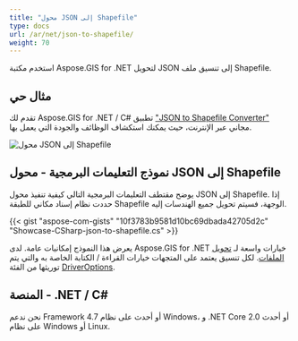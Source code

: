 ```yaml
---
title: "محول JSON إلى Shapefile"
type: docs
url: /ar/net/json-to-shapefile/
weight: 70
---
```


استخدم مكتبة Aspose.GIS for .NET لتحويل JSON إلى تنسيق ملف Shapefile.

## **مثال حي**

تقدم لك Aspose.GIS for .NET / C# تطبيق ["JSON to Shapefile Converter"](https://products.aspose.app/gis/conversion/json-to-shapefile) مجاني عبر الإنترنت، حيث يمكنك استكشاف الوظائف والجودة التي يعمل بها.

![محول JSON إلى Shapefile](conversion.png)

## **نموذج التعليمات البرمجية - محول JSON إلى Shapefile**

يوضح مقتطف التعليمات البرمجية التالي كيفية تنفيذ محول JSON إلى Shapefile. إذا حددت نظام إسناد مكاني للطبقة Shapefile الوجهة، فسيتم تحويل جميع الهندسات إليه. 

{{< gist "aspose-com-gists" "10f3783b9581d10bc69dbada42705d2c" "Showcase-CSharp-json-to-shapefile.cs" >}}

يعرض هذا النموذج إمكانيات عامة. لدى Aspose.GIS for .NET خيارات واسعة لـ [تحويل الملفات](https://docs.aspose.com/gis/net/vector-layers/). لكل تنسيق يعتمد على المتجهات خيارات القراءة / الكتابة الخاصة به والتي يتم توريثها من الفئة [DriverOptions](https://reference.aspose.com/gis/net/aspose.gis/driveroptions).

## **المنصة - .NET / C#**

نحن ندعم Framework 4.7 أو أحدث على نظام Windows، و .NET Core 2.0 أو أحدث على نظام Windows أو Linux.

